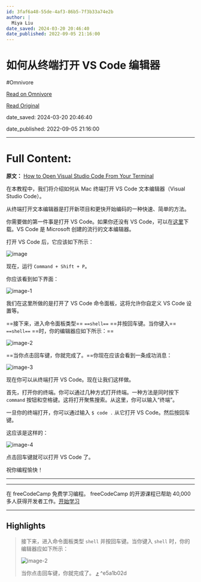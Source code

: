 ```yaml
---
id: 3faf6a48-55de-4af3-86b5-7f3b33a74e2b
author: |
  Miya Liu
date_saved: 2024-03-20 20:46:40
date_published: 2022-09-05 21:16:00
---
```


# 如何从终端打开 VS Code 编辑器
#Omnivore

[Read on Omnivore](https://omnivore.app/me/vs-code-18e5e797008)

[Read Original](https://www.freecodecamp.org/chinese/news/how-to-open-visual-studio-code-from-your-terminal/)

date_saved: 2024-03-20 20:46:40

date_published: 2022-09-05 21:16:00

--- 

# Full Content: 

**原文：** [How to Open Visual Studio Code From Your Terminal](https://www.freecodecamp.org/news/how-to-open-visual-studio-code-from-your-terminal/) 

在本教程中，我们将介绍如何从 Mac 终端打开 VS Code 文本编辑器（Visual Studio Code）。

从终端打开文本编辑器是打开新项目和更快开始编码的一种快速、简单的方法。

你需要做的第一件事是打开 VS Code。如果你还没有 VS Code，可以在[这里](https://code.visualstudio.com/)下载。VS Code 是 Microsoft 创建的流行的文本编辑器。

打开 VS Code 后，它应该如下所示：

![image](https://proxy-prod.omnivore-image-cache.app/600x400,sb9jnrlx0A7IHavc_DwwUPZTCP1H1dvvwZkZXO412U4E/https://www.freecodecamp.org/news/content/images/2022/01/image.png)

现在，运行 `Command + Shift + P`。

你应该看到如下界面：

![image-1](https://proxy-prod.omnivore-image-cache.app/600x400,sBmi2SFFi7L3PfdqgxkNmTefv_pUpNc0TS5-Eoy1Llsg/https://www.freecodecamp.org/news/content/images/2022/01/image-1.png)

我们在这里所做的是打开了 VS Code 命令面板，这将允许你自定义 VS Code 设置等。

==接下来，进入命令面板类型== `==shell==` ==并按回车键。当你键入== `==shell==` ==时，你的编辑器应如下所示：==

![image-2](https://proxy-prod.omnivore-image-cache.app/600x400,semcu1s8Q9n6DPDuM_jKccX--m1gvm9My_GIiSQYZMaU/https://www.freecodecamp.org/news/content/images/2022/01/image-2.png)

==当你点击回车键，你就完成了。==你现在应该会看到一条成功消息：

![image-3](https://proxy-prod.omnivore-image-cache.app/600x400,sPUpdqsfv54kD4YmyGuGc4zWPkAsaBSIeakaYqww5LSc/https://www.freecodecamp.org/news/content/images/2022/01/image-3.png)

现在你可以从终端打开 VS Code。现在让我们这样做。

首先，打开你的终端。你可以通过几种方式打开终端。一种方法是同时按下 `command` 按钮和空格键。这将打开聚焦搜索。从这里，你可以输入“终端”。

一旦你的终端打开，你可以通过输入 `$ code .` 从它打开 VS Code。然后按回车键。

这应该是这样的：

![image-4](https://proxy-prod.omnivore-image-cache.app/600x400,s_y9KeelLtwaHN4bdpyNJAcLZxf4-RfMojDNyrfh-tH8/https://www.freecodecamp.org/news/content/images/2022/01/image-4.png)

点击回车键就可以打开 VS Code 了。

祝你编程愉快！

---

---

 在 freeCodeCamp 免费学习编程。 freeCodeCamp 的开源课程已帮助 40,000 多人获得开发者工作。[开始学习](https://www.freecodecamp.org/chinese/learn/) 

---

## Highlights

> 接下来，进入命令面板类型 `shell` 并按回车键。当你键入 `shell` 时，你的编辑器应如下所示：
> 
> ![image-2](https://proxy-prod.omnivore-image-cache.app/600x400,semcu1s8Q9n6DPDuM_jKccX--m1gvm9My_GIiSQYZMaU/https://www.freecodecamp.org/news/content/images/2022/01/image-2.png)
> 
> 当你点击回车键，你就完成了。 [⤴️](https://omnivore.app/me/vs-code-18e5e797008#e5a1b02d-d94c-497f-9347-6fafd642a1cb)  ^e5a1b02d

